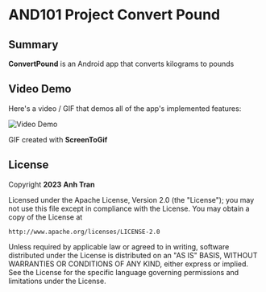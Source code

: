 
# AND101 Project Convert Pound


## Summary

**ConvertPound** is an Android app that converts kilograms to pounds

## Video Demo

Here's a video / GIF that demos all of the app's implemented features:

<img src='https://i.imgur.com/ojVHHc6.gif' title='Video Demo' width='' alt='Video Demo' />

GIF created with **ScreenToGif**



## License

Copyright **2023** **Anh Tran**

Licensed under the Apache License, Version 2.0 (the "License");
you may not use this file except in compliance with the License.
You may obtain a copy of the License at

    http://www.apache.org/licenses/LICENSE-2.0

Unless required by applicable law or agreed to in writing, software
distributed under the License is distributed on an "AS IS" BASIS,
WITHOUT WARRANTIES OR CONDITIONS OF ANY KIND, either express or implied.
See the License for the specific language governing permissions and
limitations under the License.

